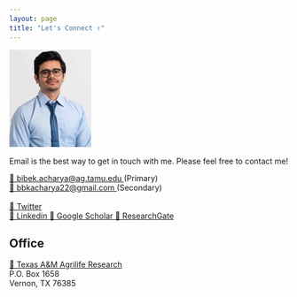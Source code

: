 ```yaml
---
layout: page
title: "Let's Connect ✌"
---
```


![Bibek](Picture2.jpeg)

Email is the best way to get in touch with me. Please feel free to contact me! <br>

<a href="mailto:EMAIL_ADDRESS">
  📧 bibek.acharya@ag.tamu.edu 
</a> 
(Primary)
<br>
<a href="mailto:EMAIL_ADDRESS">
  📧 bbkacharya22@gmail.com
</a> 
(Secondary)
<br>
<br>
<a href="https://x.com/BibekTAMU_">
🔗 Twitter 
</a> <br>
<a href="https://www.linkedin.com/in/bbkacharya/">
🚀 Linkedin 
</a>  
<a href="https://scholar.google.com/citations?user=k5Fv3cMAAAAJ&hl=en">
📘 Google Scholar 
</a>  
<a href="https://www.researchgate.net/profile/Bibek-Acharya-9">
📜 ResearchGate
</a>  
<br>

## Office

<a href="https://abe.ufl.edu/"> 📍 Texas A&M Agrilife Research
</a> <br>
P.O. Box 1658 <br>
Vernon, TX 76385

